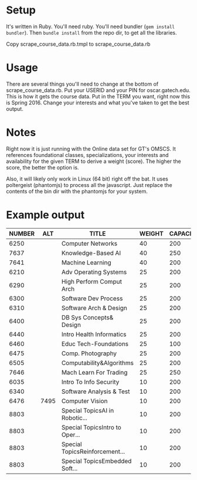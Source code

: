 # Setup

It's written in Ruby.  You'll need ruby.
You'll need bundler (`gem install bundler`).
Then `bundle install` from the repo dir, to get all the libraries.

Copy scrape_course_data.rb.tmpl to scrape_course_data.rb 

# Usage

There are several things you'll need to change at the bottom of scrape_course_data.rb.
Put your USERID and your PIN for oscar.gatech.edu.  This is how it gets the course data.
Put in the TERM you want, right now this is Spring 2016.
Change your interests and what you've taken to get the best output.

# Notes

Right now it is just running with the Online data set for GT's OMSCS.
It references foundational classes, specializations, your interests and availability for the given TERM to derive a weight (score).  The higher the score, the better the option is.

Also, it will likely only work in Linux (64 bit) right off the bat.
It uses poltergeist (phantomjs) to process all the javascript.
Just replace the contents of the bin dir with the phantomjs for your system.

# Example output

NUMBER | ALT  | TITLE                          | WEIGHT | CAPACITY | REMAINING | IS_FOUNDATIONAL_TO_S | SPECIALIZATIONS_TO_S         | IS_INTERESTING_TO_S
-------|------|--------------------------------|--------|----------|-----------|----------------------|------------------------------|--------------------
6250   |      | Computer Networks              | 40     | 200      | 197       | Yes                  | Systems                      | Yes
7637   |      | Knowledge-Based AI             | 40     | 250      | 247       | Yes                  | IA Intell                    | Yes
7641   |      | Machine Learning               | 40     | 200      | 193       | Yes                  | Robotics, IA Intell, ML      | Yes
6210   |      | Adv Operating Systems          | 25     | 200      | 200       | Yes                  | Systems                      | No
6290   |      | High Perform Comput Arch       | 25     | 200      | 200       | Yes                  | Systems, HPC                 | No
6300   |      | Software Dev Process           | 25     | 200      | 193       | Yes                  | Systems, IA Intell           | No
6310   |      | Software Arch & Design         | 25     | 200      | 198       | Yes                  | Systems                      | No
6400   |      | DB Sys Concepts& Design        | 25     | 200      | 193       | Yes                  | Systems                      | No
6440   |      | Intro Health Informatics       | 25     | 200      | 195       | No                   | IA Intell                    | Yes
6460   |      | Educ Tech-Foundations          | 25     | 100      | 96        | No                   | IA Intell                    | Yes
6475   |      | Comp. Photography              | 25     | 200      | 200       | No                   | Robotics                     | Yes
6505   |      | Computability&Algorithms       | 25     | 200      | 195       | Yes                  | Robotics, IA Intell, ML      | No
7646   |      | Mach Learn For Trading         | 25     | 250      | 246       | No                   | ML                           | Yes
6035   |      | Intro To Info Security         | 10     | 200      | 197       | No                   | Systems                      | No
6340   |      | Software Analysis & Test       | 10     | 200      | 199       | No                   | Systems                      | No
6476   | 7495 | Computer Vision                | 10     | 200      | 198       | Yes                  | Robotics                     | Yes
8803   |      | Special TopicsAI in Robotic... | 10     | 200      | 200       | No                   | Robotics, HPC, IA Intell, ML | No
8803   |      | Special TopicsIntro to Oper... | 10     | 200      | 199       | No                   | Robotics, HPC, IA Intell, ML | No
8803   |      | Special TopicsReinforcement... | 10     | 200      | 196       | No                   | Robotics, HPC, IA Intell, ML | No
8803   |      | Special TopicsEmbedded Soft... | 10     | 200      | 198       | No                   | Robotics, HPC, IA Intell, ML | No         

